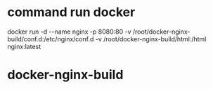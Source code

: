 # command run docker
docker run -d --name nginx -p 8080:80 -v /root/docker-nginx-build/conf.d:/etc/nginx/conf.d -v /root/docker-nginx-build/html:/html nginx:latest
# docker-nginx-build
